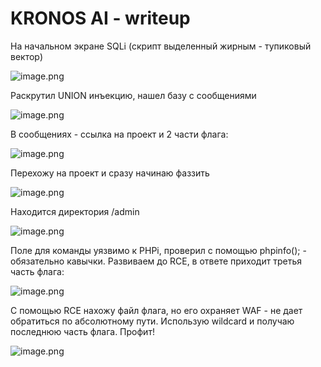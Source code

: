 # KRONOS AI - writeup

На начальном экране SQLi (скрипт выделенный жирным - тупиковый вектор)

![image.png](KRONOS%20AI%20-%20writeup%20185021737a89807a87aff5c6164dbcb5/image.png)

Раскрутил UNION инъекцию, нашел базу с сообщениями

![image.png](KRONOS%20AI%20-%20writeup%20185021737a89807a87aff5c6164dbcb5/image%201.png)

В сообщениях - ссылка на проект и 2 части флага:

![image.png](KRONOS%20AI%20-%20writeup%20185021737a89807a87aff5c6164dbcb5/image%202.png)

Перехожу на проект и сразу начинаю фаззить

![image.png](KRONOS%20AI%20-%20writeup%20185021737a89807a87aff5c6164dbcb5/image%203.png)

Находится директория /admin

![image.png](KRONOS%20AI%20-%20writeup%20185021737a89807a87aff5c6164dbcb5/image%204.png)

Поле для команды уязвимо к PHPi, проверил с помощью phpinfo(); - обязательно кавычки. Развиваем до RCE, в ответе приходит третья часть флага:

![image.png](KRONOS%20AI%20-%20writeup%20185021737a89807a87aff5c6164dbcb5/image%205.png)

С помощью RCE нахожу файл флага, но его охраняет WAF - не дает обратиться по абсолютному пути. Использую wildcard и получаю последнюю часть флага. Профит!

![image.png](KRONOS%20AI%20-%20writeup%20185021737a89807a87aff5c6164dbcb5/image%206.png)